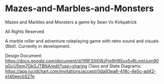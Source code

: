 # Mazes-and-Marbles-and-Monsters

Mazes and Marbles and Monsters
a game by Sean Vo Kirkpatrick

All Rights Reserved

A marble roller and adventure roleplaying game with retro sound and visuals (8bit).  Currently in development.

Design Document:
https://docs.google.com/document/d/1fRFSXKWJFm9H9Svx5vRLnmUum90gGcU5em7GkGJTBNA/edit?usp=sharing
Class and State Diagrams:
https://app.lucidchart.com/invitations/accept/0da93ea6-418c-4e5c-ad42-e140eecb527e
